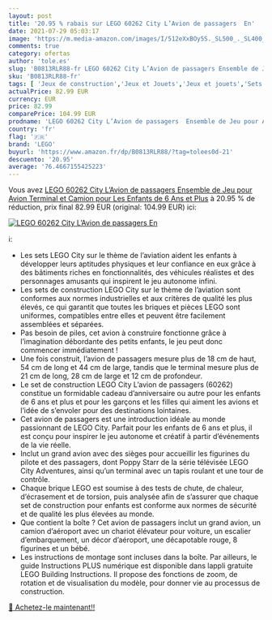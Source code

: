 ```yaml
---
layout: post
title: '20.95 % rabais sur LEGO 60262 City L’Avion de passagers  En'
date: 2021-07-29 05:03:17
image: 'https://m.media-amazon.com/images/I/512eXxBOy5S._SL500_._SL400_.jpg'
comments: true
category: ofertas
author: 'tole.es'
slug: 'B0813RLR88-fr LEGO 60262 City L’Avion de passagers Ensemble de Jeu pour...'
sku: 'B0813RLR88-fr'
tags: [ 'Jeux de construction','Jeux et Jouets','Jeux et jouets','Sets de jeux de construction','lego', ]
actualPrice: 82.99 EUR
currency: EUR
price: 82.99
comparePrice: 104.99 EUR
prodname: 'LEGO 60262 City L’Avion de passagers  Ensemble de Jeu pour Avion  Terminal et Camion  pour Les Enfants de 6 Ans et Plus'
country: 'fr'
flag: '🇫🇷'
brand: 'LEGO'
buyurl: 'https://www.amazon.fr/dp/B0813RLR88/?tag=tolees0d-21'
descuento: '20.95'
average: '76.4667155425223'
---
```


Vous avez [LEGO 60262 City L’Avion de passagers  Ensemble de Jeu pour Avion  Terminal et Camion  pour Les Enfants de 6 Ans et Plus](https://www.amazon.fr/dp/B0813RLR88/?tag=tolees0d-21)  à  20.95 % de réduction, prix final  82.99 EUR (original: 104.99 EUR) ici:

[![LEGO 60262 City L’Avion de passagers  En](https://m.media-amazon.com/images/I/512eXxBOy5S._SL500_._SL400_.jpg)](https://www.amazon.fr/dp/B0813RLR88/?tag=tolees0d-21)

ℹ️:

- Les sets LEGO City sur le thème de l’aviation aident les enfants à développer leurs aptitudes physiques et leur confiance en eux grâce à des bâtiments riches en fonctionnalités, des véhicules réalistes et des personnages amusants qui inspirent le jeu autonome infini.
- Les sets de construction LEGO City sur le thème de l’aviation sont conformes aux normes industrielles et aux critères de qualité les plus élevés, ce qui garantit que toutes les briques et pièces LEGO sont uniformes, compatibles entre elles et peuvent être facilement assemblées et séparées.
- Pas besoin de piles, cet avion à construire fonctionne grâce à l’imagination débordante des petits enfants, le jeu peut donc commencer immédiatement !
- Une fois construit, l’avion de passagers mesure plus de 18 cm de haut, 54 cm de long et 44 cm de large, tandis que le terminal mesure plus de 21 cm de long, 28 cm de large et 12 cm de profondeur.
- Le set de construction LEGO City L’avion de passagers (60262) constitue un formidable cadeau d’anniversaire ou autre pour les enfants de 6 ans et plus et pour les garçons et les filles qui aiment les avions et l’idée de s’envoler pour des destinations lointaines.
- Cet avion de passagers est une introduction idéale au monde passionnant de LEGO City. Parfait pour les enfants de 6 ans et plus, il est conçu pour inspirer le jeu autonome et créatif à partir d’événements de la vie réelle.
- Inclut un grand avion avec des sièges pour accueillir les figurines du pilote et des passagers, dont Poppy Starr de la série télévisée LEGO City Adventures, ainsi qu’un terminal avec un tapis roulant et une tour de contrôle.
- Chaque brique LEGO est soumise à des tests de chute, de chaleur, d’écrasement et de torsion, puis analysée afin de s’assurer que chaque set de construction pour enfants est conforme aux normes de sécurité et de qualité les plus élevées au monde.
- Que contient la boîte ? Cet avion de passagers inclut un grand avion, un camion d’aéroport avec un chariot élévateur pour voiture, un escalier d’embarquement, un décor d’aéroport, une décapotable rouge, 8 figurines et un bébé.
- Les instructions de montage sont incluses dans la boîte. Par ailleurs, le guide Instructions PLUS numérique est disponible dans lappli gratuite LEGO Building Instructions. Il propose des fonctions de zoom, de rotation et de visualisation du modèle, pour donner vie au processus de construction.

[🛒 Achetez-le maintenant!!](https://www.amazon.fr/dp/B0813RLR88/?tag=tolees0d-21)
